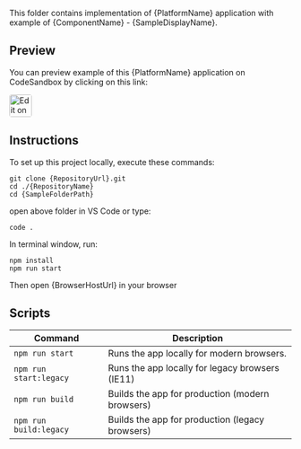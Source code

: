 <!-- {RepositoryWarning} -->
<!-- {RepositoryUrl}/tree/master/templates/browser/sample/ReadMe.md -->

This folder contains implementation of {PlatformName} application with example of {ComponentName} - {SampleDisplayName}.

## Preview

You can preview example of this {PlatformName} application on CodeSandbox by clicking on this link:

<html lang="en" xmlns="http://www.w3.org/1999/xhtml">
    <body>
        <a target="_blank" href="{SandboxUrlEdit}" rel="noopener noreferrer">
            <img height="40px" style="border-radius: 0.25rem" alt="Edit on CodeSandbox" src="https://static.infragistics.com/xplatform/images/sandbox/code.png"/>
        </a>
    </body>
</html>


## Instructions
To set up this project locally, execute these commands:

```
git clone {RepositoryUrl}.git
cd ./{RepositoryName}
cd {SampleFolderPath}
```

open above folder in VS Code or type:
```
code .
```

In terminal window, run:

```
npm install
npm run start
```

Then open {BrowserHostUrl} in your browser

<!--
This project was created with [IgniteUI/create-webcomponents-app](https://github.com/IgniteUI/create-webcomponents-app). -->

## Scripts

| Command                | Description  |
|------------------------|--------------|
| `npm run start`        | Runs the app locally for modern browsers. |
| `npm run start:legacy` | Runs the app locally for legacy browsers (IE11) |
| `npm run build`        | Builds the app for production (modern browsers) |
| `npm run build:legacy` | Builds the app for production (legacy browsers) |
